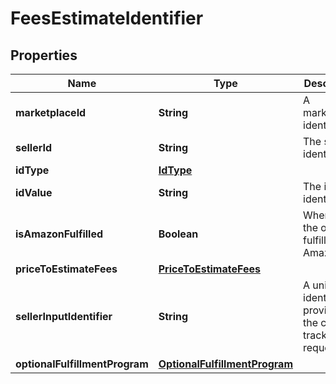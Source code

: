# FeesEstimateIdentifier

## Properties
Name | Type | Description | Notes
------------ | ------------- | ------------- | -------------
**marketplaceId** | **String** | A marketplace identifier. |  [optional]
**sellerId** | **String** | The seller identifier. |  [optional]
**idType** | [**IdType**](IdType.md) |  |  [optional]
**idValue** | **String** | The item identifier. |  [optional]
**isAmazonFulfilled** | **Boolean** | When true, the offer is fulfilled by Amazon. |  [optional]
**priceToEstimateFees** | [**PriceToEstimateFees**](PriceToEstimateFees.md) |  |  [optional]
**sellerInputIdentifier** | **String** | A unique identifier provided by the caller to track this request. |  [optional]
**optionalFulfillmentProgram** | [**OptionalFulfillmentProgram**](OptionalFulfillmentProgram.md) |  |  [optional]
